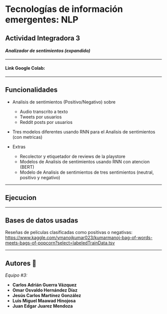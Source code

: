 # Tecnologías de información emergentes: NLP

## Actividad Integradora 3

#### _Analizador de sentimientos (expandido)_
---
#### Link Google Colab: 

---

## Funcionalidades

* Analisis de sentimientos (Positivo/Negativo) sobre
    * Audio transcrito a texto
    * Tweets por usuarios
    * Reddit posts por usuarios
* Tres modelos diferentes usando RNN para el Analisis de sentimientos (con metricas)

* Extras
    * Recolector y etiquetador de reviews de la playstore
    * Modelos de Analisis de sentimientos usando RNN con atencion (BERT)
    * Modelo de Analisis de sentimientos de tres sentimientos (neutral, positivo y negativo)

---

## Ejecucion



---

## Bases de datos usadas

Reseñas de peliculas clasificadas como positivas o negativas: <br>
https://www.kaggle.com/ymanojkumar023/kumarmanoj-bag-of-words-meets-bags-of-popcorn?select=labeledTrainData.tsv


---

## Autores 📝

_Equipo #3:_

* **Carlos Adrián Guerra Vázquez**
* **Omar Osvaldo Hernández Díaz**
* **Jesús Carlos Martínez González**
* **Luis Miguel Maawad Hinojosa**
* **Juan Edgar Juarez Mendoza**
